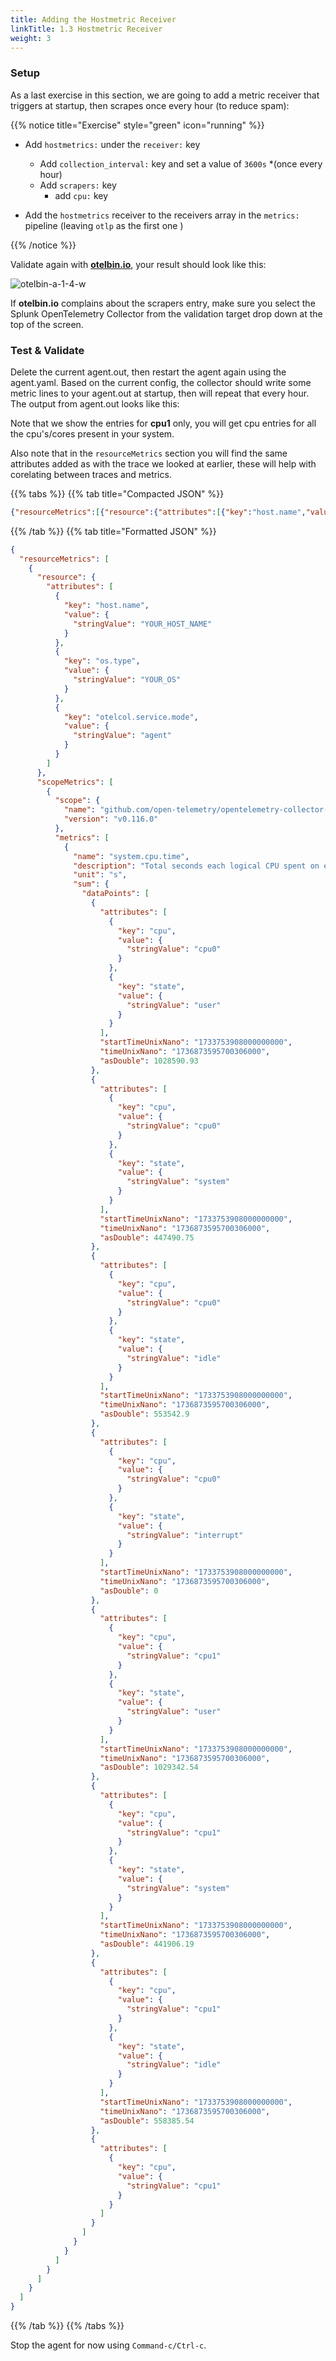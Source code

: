 ```yaml
---
title: Adding the Hostmetric Receiver
linkTitle: 1.3 Hostmetric Receiver
weight: 3
---
```

### Setup

As a last exercise in this section, we are going to add a metric receiver that triggers at startup, then scrapes once every hour (to reduce spam):

 {{% notice title="Exercise" style="green" icon="running" %}}

- Add `hostmetrics:` under the `receiver:` key
  - Add `collection_interval:` key and set a value of `3600s` *(once every hour)
  - Add `scrapers:` key
    - add `cpu:` key

- Add the `hostmetrics` receiver to the receivers array in the `metrics:`  pipeline (leaving `otlp` as the first one )

{{% /notice %}}

Validate again with **[otelbin.io](https://www.otelbin.io/)**, your result should look like this:

![otelbin-a-1-4-w](../../images/agent-1-4w.png)

 If **otelbin.io** complains about the scrapers entry, make sure you select the Splunk OpenTelemetry Collector from the validation target drop down at the top of the screen.

### Test & Validate

Delete the current agent.out, then restart the agent again using the agent.yaml. Based on the current config, the collector should write some metric lines to your agent.out at startup, then will repeat that every hour. The output from agent.out looks like this:

Note that we show the entries for **cpu1** only, you will get cpu entries for all the cpu's/cores present in your system.

Also note that in the `resourceMetrics` section you will find the same attributes added as with the trace we looked at earlier, these will help with corelating between traces and metrics.

{{% tabs %}}
{{% tab title="Compacted JSON" %}}

```json
{"resourceMetrics":[{"resource":{"attributes":[{"key":"host.name","value":{"stringValue":"YOUR_HOST_NAME"}},{"key":"os.type","value":{"stringValue":"YOUR_OS"}},{"key":"otelcol.service.mode","value":{"stringValue":"agent"}}]},"scopeMetrics":[{"scope":{"name":"github.com/open-telemetry/opentelemetry-collector-contrib/receiver/hostmetricsreceiver/internal/scraper/cpuscraper","version":"v0.116.0"},"metrics":[{"name":"system.cpu.time","description":"Total seconds each logical CPU spent on each mode.","unit":"s","sum":{"dataPoints":[{"attributes":[{"key":"cpu","value":{"stringValue":"cpu0"}},{"key":"state","value":{"stringValue":"user"}}],"startTimeUnixNano":"1733753908000000000","timeUnixNano":"1736873595700306000","asDouble":1028590.93},{"attributes":[{"key":"cpu","value":{"stringValue":"cpu0"}},{"key":"state","value":{"stringValue":"system"}}],"startTimeUnixNano":"1733753908000000000","timeUnixNano":"1736873595700306000","asDouble":447490.75},{"attributes":[{"key":"cpu","value":{"stringValue":"cpu0"}},{"key":"state","value":{"stringValue":"idle"}}],"startTimeUnixNano":"1733753908000000000","timeUnixNano":"1736873595700306000","asDouble":553542.9},{"attributes":[{"key":"cpu","value":{"stringValue":"cpu0"}},{"key":"state","value":{"stringValue":"interrupt"}}],"startTimeUnixNano":"1733753908000000000","timeUnixNano":"1736873595700306000","asDouble":0},{"attributes":[{"key":"cpu","value":{"stringValue":"cpu1"}},{"key":"state","value":{"stringValue":"user"}}],"startTimeUnixNano":"1733753908000000000","timeUnixNano":"1736873595700306000","asDouble":1029342.54},{"attributes":[{"key":"cpu","value":{"stringValue":"cpu1"}},{"key":"state","value":{"stringValue":"system"}}],"startTimeUnixNano":"1733753908000000000","timeUnixNano":"1736873595700306000","asDouble":441906.19},{"attributes":[{"key":"cpu","value":{"stringValue":"cpu1"}},{"key":"state","value":{"stringValue":"idle"}}],"startTimeUnixNano":"1733753908000000000","timeUnixNano":"1736873595700306000","asDouble":558385.54},{"attributes":[{"key":"cpu","value":{"stringValue":"cpu1"}}]}]}}]}]}]}
```

{{% /tab %}}
{{% tab title="Formatted JSON" %}}

```json
{
  "resourceMetrics": [
    {
      "resource": {
        "attributes": [
          {
            "key": "host.name",
            "value": {
              "stringValue": "YOUR_HOST_NAME"
            }
          },
          {
            "key": "os.type",
            "value": {
              "stringValue": "YOUR_OS"
            }
          },
          {
            "key": "otelcol.service.mode",
            "value": {
              "stringValue": "agent"
            }
          }
        ]
      },
      "scopeMetrics": [
        {
          "scope": {
            "name": "github.com/open-telemetry/opentelemetry-collector-contrib/receiver/hostmetricsreceiver/internal/scraper/cpuscraper",
            "version": "v0.116.0"
          },
          "metrics": [
            {
              "name": "system.cpu.time",
              "description": "Total seconds each logical CPU spent on each mode.",
              "unit": "s",
              "sum": {
                "dataPoints": [
                  {
                    "attributes": [
                      {
                        "key": "cpu",
                        "value": {
                          "stringValue": "cpu0"
                        }
                      },
                      {
                        "key": "state",
                        "value": {
                          "stringValue": "user"
                        }
                      }
                    ],
                    "startTimeUnixNano": "1733753908000000000",
                    "timeUnixNano": "1736873595700306000",
                    "asDouble": 1028590.93
                  },
                  {
                    "attributes": [
                      {
                        "key": "cpu",
                        "value": {
                          "stringValue": "cpu0"
                        }
                      },
                      {
                        "key": "state",
                        "value": {
                          "stringValue": "system"
                        }
                      }
                    ],
                    "startTimeUnixNano": "1733753908000000000",
                    "timeUnixNano": "1736873595700306000",
                    "asDouble": 447490.75
                  },
                  {
                    "attributes": [
                      {
                        "key": "cpu",
                        "value": {
                          "stringValue": "cpu0"
                        }
                      },
                      {
                        "key": "state",
                        "value": {
                          "stringValue": "idle"
                        }
                      }
                    ],
                    "startTimeUnixNano": "1733753908000000000",
                    "timeUnixNano": "1736873595700306000",
                    "asDouble": 553542.9
                  },
                  {
                    "attributes": [
                      {
                        "key": "cpu",
                        "value": {
                          "stringValue": "cpu0"
                        }
                      },
                      {
                        "key": "state",
                        "value": {
                          "stringValue": "interrupt"
                        }
                      }
                    ],
                    "startTimeUnixNano": "1733753908000000000",
                    "timeUnixNano": "1736873595700306000",
                    "asDouble": 0
                  },
                  {
                    "attributes": [
                      {
                        "key": "cpu",
                        "value": {
                          "stringValue": "cpu1"
                        }
                      },
                      {
                        "key": "state",
                        "value": {
                          "stringValue": "user"
                        }
                      }
                    ],
                    "startTimeUnixNano": "1733753908000000000",
                    "timeUnixNano": "1736873595700306000",
                    "asDouble": 1029342.54
                  },
                  {
                    "attributes": [
                      {
                        "key": "cpu",
                        "value": {
                          "stringValue": "cpu1"
                        }
                      },
                      {
                        "key": "state",
                        "value": {
                          "stringValue": "system"
                        }
                      }
                    ],
                    "startTimeUnixNano": "1733753908000000000",
                    "timeUnixNano": "1736873595700306000",
                    "asDouble": 441906.19
                  },
                  {
                    "attributes": [
                      {
                        "key": "cpu",
                        "value": {
                          "stringValue": "cpu1"
                        }
                      },
                      {
                        "key": "state",
                        "value": {
                          "stringValue": "idle"
                        }
                      }
                    ],
                    "startTimeUnixNano": "1733753908000000000",
                    "timeUnixNano": "1736873595700306000",
                    "asDouble": 558385.54
                  },
                  {
                    "attributes": [
                      {
                        "key": "cpu",
                        "value": {
                          "stringValue": "cpu1"
                        }
                      }
                    ]
                  }
                ]
              }
            }
          ]
        }
      ]
    }
  ]
}
```

{{% /tab %}}
{{% /tabs %}}

Stop the agent for now using `Command-c/Ctrl-c`.

